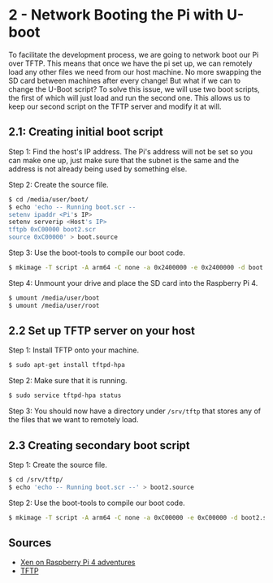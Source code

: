 # 2 - Network Booting the Pi with U-boot

To facilitate the development process, we are going to network boot our Pi over TFTP. This means that once we have the pi set up, we can remotely load any other files we need from our host machine. No more swapping the SD card between machines after every change! But what if we can to change the U-Boot script? To solve this issue, we will use two boot scripts, the first of which will just load and run the second one. This allows us to keep our second script on the TFTP server and modify it at will.

## 2.1: Creating initial boot script

Step 1: Find the host's IP address. The Pi's address will not be set so you can make one up, just make sure that the subnet is the same and the address is not already being used by something else.

Step 2: Create the source file.

```bash
$ cd /media/user/boot/
$ echo 'echo -- Running boot.scr --
setenv ipaddr <Pi's IP>
setenv serverip <Host's IP>
tftpb 0xC00000 boot2.scr
source 0xC00000' > boot.source
```

Step 3: Use the boot-tools to compile our boot code.

```bash
$ mkimage -T script -A arm64 -C none -a 0x2400000 -e 0x2400000 -d boot.source boot.scr
```

Step 4: Unmount your drive and place the SD card into the Raspberry Pi 4.

```bash
$ umount /media/user/boot
$ umount /media/user/root
```

## 2.2 Set up TFTP server on your host

Step 1: Install TFTP onto your machine.

```bash
$ sudo apt-get install tftpd-hpa
```

Step 2: Make sure that it is running.

```bash
$ sudo service tftpd-hpa status
```

Step 3: You should now have a directory under `/srv/tftp` that stores any of the files that we want to remotely load.

## 2.3 Creating secondary boot script

Step 1: Create the source file.

```bash
$ cd /srv/tftp/
$ echo 'echo -- Running boot.scr --' > boot2.source
```

Step 2: Use the boot-tools to compile our boot code.

```bash
$ mkimage -T script -A arm64 -C none -a 0xC00000 -e 0xC00000 -d boot2.source boot2.scr
```

## Sources

- [Xen on Raspberry Pi 4 adventures](https://www.linux.com/featured/xen-on-raspberry-pi-4-adventures/)
- [TFTP](https://help.ubuntu.com/community/TFTP)